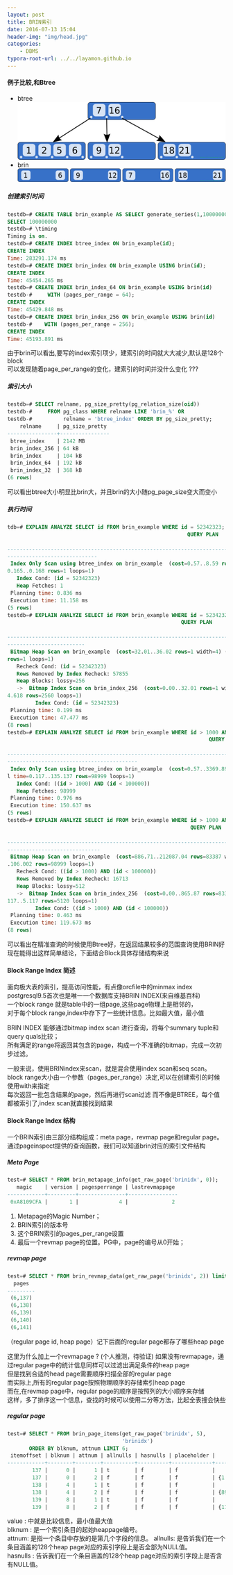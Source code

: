 ```yaml
---
layout: post
title: BRIN索引
date: 2016-07-13 15:04
header-img: "img/head.jpg"
categories: 
    - DBMS
typora-root-url: ../../layamon.github.io
---
```


#### 例子比较,和Btree

+ btree
![btree](/image/B-tree.svg.png)
+ brin
![brin](/image/BRIN_index.svg.png)

##### 创建索引时间

``` sql
testdb=# CREATE TABLE brin_example AS SELECT generate_series(1,100000000) AS id;
SELECT 100000000
testdb=# \timing
Timing is on.
testdb=# CREATE INDEX btree_index ON brin_example(id);
CREATE INDEX
Time: 283291.174 ms
testdb=# CREATE INDEX brin_index ON brin_example USING brin(id);
CREATE INDEX
Time: 45454.265 ms
testdb=# CREATE INDEX brin_index_64 ON brin_example USING brin(id)
testdb-#     WITH (pages_per_range = 64);
CREATE INDEX
Time: 45429.848 ms
testdb=# CREATE INDEX brin_index_256 ON brin_example USING brin(id)
testdb-#    WITH (pages_per_range = 256);
CREATE INDEX
Time: 45193.891 ms
```

由于brin可以看出,要写的index索引项少，建索引的时间就大大减少,默认是128个block  
可以发现随着page_per_range的变化，建索引的时间并没什么变化 ??? 

##### 索引大小

``` sql
testdb=# SELECT relname, pg_size_pretty(pg_relation_size(oid))
testdb-#     FROM pg_class WHERE relname LIKE 'brin_%' OR
testdb-#          relname = 'btree_index' ORDER BY pg_size_pretty;
    relname     | pg_size_pretty
----------------+----------------
 btree_index    | 2142 MB
 brin_index_256 | 64 kB
 brin_index     | 104 kB
 brin_index_64  | 192 kB
 brin_index_32  | 368 kB
(6 rows)
```

可以看出btree大小明显比brin大，并且brin的大小随pg_page_size变大而变小

##### 执行时间

``` sql
tdb=# EXPLAIN ANALYZE SELECT id FROM brin_example WHERE id = 52342323;
                                                          QUERY PLAN

--------------------------------------------------------------------------------------------------
-----------------------------
 Index Only Scan using btree_index on brin_example  (cost=0.57..8.59 rows=1 width=4) (actual time=
0.165..0.168 rows=1 loops=1)
   Index Cond: (id = 52342323)
   Heap Fetches: 1
 Planning time: 0.836 ms
 Execution time: 11.158 ms
(5 rows)
testdb=# EXPLAIN ANALYZE SELECT id FROM brin_example WHERE id = 52342323;
                                                        QUERY PLAN

--------------------------------------------------------------------------------------------------
-------------------------
 Bitmap Heap Scan on brin_example  (cost=32.01..36.02 rows=1 width=4) (actual time=34.652..47.400
rows=1 loops=1)
   Recheck Cond: (id = 52342323)
   Rows Removed by Index Recheck: 57855
   Heap Blocks: lossy=256
   ->  Bitmap Index Scan on brin_index_256  (cost=0.00..32.01 rows=1 width=0) (actual time=4.618..
4.618 rows=2560 loops=1)
         Index Cond: (id = 52342323)
 Planning time: 0.199 ms
 Execution time: 47.477 ms
(8 rows)
testdb=# EXPLAIN ANALYZE SELECT id FROM brin_example WHERE id > 1000 AND id < 100000;
                                                                 QUERY PLAN

--------------------------------------------------------------------------------------------------
------------------------------------------
 Index Only Scan using btree_index on brin_example  (cost=0.57..3369.89 rows=95066 width=4) (actua
l time=0.117..135.137 rows=98999 loops=1)
   Index Cond: ((id > 1000) AND (id < 100000))
   Heap Fetches: 98999
 Planning time: 0.976 ms
 Execution time: 150.637 ms
(5 rows)
testdb=# EXPLAIN ANALYZE SELECT id FROM brin_example WHERE id > 1000 AND id < 100000;
                                                           QUERY PLAN

--------------------------------------------------------------------------------------------------
------------------------------
 Bitmap Heap Scan on brin_example  (cost=886.71..212087.04 rows=83387 width=4) (actual time=5.852.
.106.002 rows=98999 loops=1)
   Recheck Cond: ((id > 1000) AND (id < 100000))
   Rows Removed by Index Recheck: 16713
   Heap Blocks: lossy=512
   ->  Bitmap Index Scan on brin_index_256  (cost=0.00..865.87 rows=83387 width=0) (actual time=5.
117..5.117 rows=5120 loops=1)
         Index Cond: ((id > 1000) AND (id < 100000))
 Planning time: 0.463 ms
 Execution time: 119.673 ms
(8 rows)
```

可以看出在精准查询的时候使用Btree好，在返回结果较多的范围查询使用BRIN好   
现在能得出这样简单结论，下面结合Block具体存储结构来说

#### Block Range Index 简述

面向极大表的索引，提高访问性能，有点像orcfile中的minmax index  
postgresql9.5首次也是唯一一个数据库支持BRIN INDEX(来自维基百科)  
一个block range 就是table中的一组page,这些page物理上是相邻的，  
对于每个block range,index中存下了一些统计信息。比如最大值，最小值

BRIN INDEX 能够通过bitmap index scan 进行查询，将每个summary tuple和query quals比较；  
所有满足的range将返回其包含的page，构成一个不准确的bitmap，完成一次初步过滤。

一般来说，使用BRINindex来scan，就是混合使用index scan和seq scan。  
block range大小由一个参数（pages_per_range）决定,可以在创建索引的时候使用with来指定   
每次返回一批包含结果的page，然后再进行scan过滤
而不像是BTREE，每个值都被索引了,index scan就直接找到结果

#### Block Range Index 结构

一个BRIN索引由三部分结构组成：meta page，revmap page和regular page。
通过pageinspect提供的查询函数，我们可以知道brin对应的索引文件结构
##### Meta Page

``` sql
test=# SELECT * FROM brin_metapage_info(get_raw_page('brinidx', 0));
   magic    | version | pagesperrange | lastrevmappage 
------------+---------+---------------+----------------
 0xA8109CFA |       1 |             4 |              2
```

1. Metapage的Magic Number；
2. BRIN索引的版本号
3. 这个BRIN索引的pages_per_range设置
4. 最后一个revmap page的位置。PG中，page的编号从0开始；

##### revmap page

``` sql
test=# SELECT * FROM brin_revmap_data(get_raw_page('brinidx', 2)) limit 5;
  pages  
---------
 (6,137)
 (6,138)
 (6,139)
 (6,140)
 (6,141)
```

（regular page id, heap page）记下后面的regular page都存了哪些heap page  

这里为什么加上一个revmapage ? (个人推测，待验证)
如果没有revmapage，通过regular page中的统计信息同样可以过滤出满足条件的heap page   
但是找到合适的head page需要顺序扫描全部的regular page   
而实际上,所有的regular page按照物理顺序的存储索引heap page    
而在,在revmap page中，regular page的顺序是按照列的大小顺序来存储  
这样，多了排序这一个信息，查找的时候可以使用二分等方法，比起全表搜会快些

##### regular page

``` sql
test=# SELECT * FROM brin_page_items(get_raw_page('brinidx', 5),
                                     'brinidx')
       ORDER BY blknum, attnum LIMIT 6;
 itemoffset | blknum | attnum | allnulls | hasnulls | placeholder |    value     
------------+--------+--------+----------+----------+-------------+--------------
        137 |      0 |      1 | t        | f        | f           | 
        137 |      0 |      2 | f        | f        | f           | {1 .. 88}
        138 |      4 |      1 | t        | f        | f           | 
        138 |      4 |      2 | f        | f        | f           | {89 .. 176}
        139 |      8 |      1 | t        | f        | f           | 
        139 |      8 |      2 | f        | f        | f           | {177 .. 264}
```

value : 中就是比较信息，最小值最大值  
blknum : 是一个索引条目的起始heappage编号。  
attnum: 是指一个条目中存放的是第几个字段的信息。
allnulls: 是告诉我们在一个条目涵盖的128个heap page对应的索引字段上是否全部为NULL值。  
hasnulls : 告诉我们在一个条目涵盖的128个heap page对应的索引字段上是否含有NULL值。
